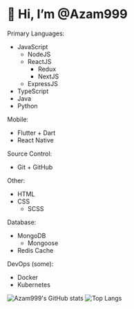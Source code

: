 # 👋 Hi, I’m @Azam999

Primary Languages:
- JavaScript
  - NodeJS
  - ReactJS
     - Redux
     - NextJS
  - ExpressJS
- TypeScript
- Java
- Python

Mobile:
- Flutter + Dart
- React Native

Source Control:
- Git + GitHub

Other:
- HTML
- CSS
  - SCSS 

Database:
- MongoDB
  - Mongoose
- Redis Cache

DevOps (some):
- Docker
- Kubernetes

![Azam999's GitHub stats](https://github-readme-stats.vercel.app/api?username=azam999&count_private=true&show_icons=true&theme=dark)
![Top Langs](https://github-readme-stats.vercel.app/api/top-langs/?username=azam999)


<!---
Azam999/Azam999 is a ✨ special ✨ repository because its `README.md` (this file) appears on your GitHub profile.
You can click the Preview link to take a look at your changes.
--->
